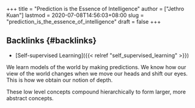 +++
title = "Prediction is the Essence of Intelligence"
author = ["Jethro Kuan"]
lastmod = 2020-07-08T14:56:03+08:00
slug = "prediction_is_the_essence_of_intelligence"
draft = false
+++

## Backlinks {#backlinks}

- [Self-supervised Learning]({{< relref "self_supervised_learning" >}})

We learn models of the world by making predictions. We know how our view of the world changes when we move our heads and shift our eyes. This is how we obtain our notion of depth.

These low level concepts compound hierarchically to form larger, more abstract concepts.
